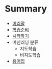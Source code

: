 # Summary

* [머리말](README.md)
* [학습준비](tensorflow/setting.md)
* [시작하기](tensorflow/start.md)
* 머신러닝 분류
  * 지도학습
  * 비지도학습
* [용어집](tensorflow/glossary.md)
